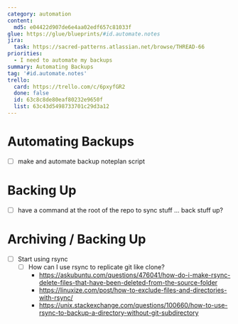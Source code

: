 ```yaml
---
category: automation
content:
  md5: e04422d907de6e4aa02edf657c81033f
glue: https://glue/blueprints/#id.automate.notes
jira:
  task: https://sacred-patterns.atlassian.net/browse/THREAD-66
priorities:
  - I need to automate my backups
summary: Automating Backups
tag: '#id.automate.notes'
trello:
  card: https://trello.com/c/6pxyfGR2
  done: false
  id: 63c8c8de80eaf80232e9650f
  list: 63c43d5498733701c29d3a12
---
```


# Automating Backups 
* [ ] make and automate backup noteplan script

# Backing Up
* [ ] have a command at the root of the repo to sync stuff ...  back stuff up?

# Archiving / Backing Up
* [ ] Start using rsync 
	* [ ] How can I use rsync to replicate git like clone?
		* https://askubuntu.com/questions/476041/how-do-i-make-rsync-delete-files-that-have-been-deleted-from-the-source-folder
		* https://linuxize.com/post/how-to-exclude-files-and-directories-with-rsync/
		* https://unix.stackexchange.com/questions/100660/how-to-use-rsync-to-backup-a-directory-without-git-subdirectory